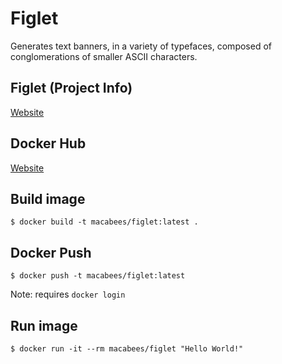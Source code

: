 # Figlet
Generates text banners, in a variety of typefaces, composed of conglomerations of smaller ASCII characters. 

## Figlet (Project Info)
[Website](https://en.wikipedia.org/wiki/FIGlet)

## Docker Hub
[Website](https://hub.docker.com/r/macabees/figlet/)

## Build image
`$ docker build -t macabees/figlet:latest .`

## Docker Push
`$ docker push -t macabees/figlet:latest`

Note: requires `docker login`

## Run image
`$ docker run -it --rm macabees/figlet "Hello World!"`
